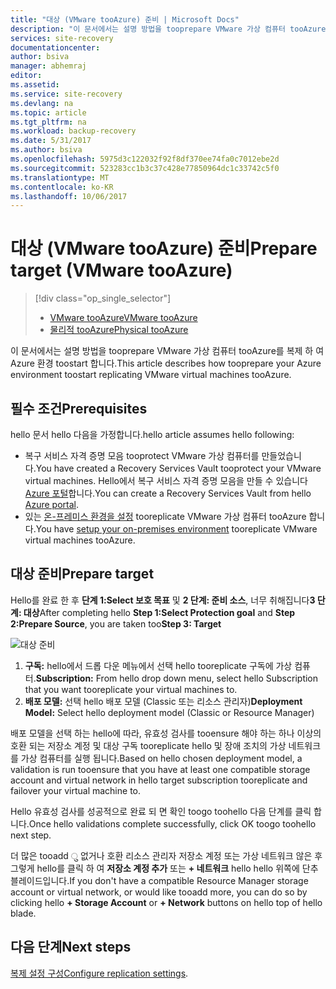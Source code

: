 ```yaml
---
title: "대상 (VMware tooAzure) 준비 | Microsoft Docs"
description: "이 문서에서는 설명 방법을 tooprepare VMware 가상 컴퓨터 tooAzure를 복제 하 여 Azure 환경 toostart 합니다."
services: site-recovery
documentationcenter: 
author: bsiva
manager: abhemraj
editor: 
ms.assetid: 
ms.service: site-recovery
ms.devlang: na
ms.topic: article
ms.tgt_pltfrm: na
ms.workload: backup-recovery
ms.date: 5/31/2017
ms.author: bsiva
ms.openlocfilehash: 5975d3c122032f92f8df370ee74fa0c7012ebe2d
ms.sourcegitcommit: 523283cc1b3c37c428e77850964dc1c33742c5f0
ms.translationtype: MT
ms.contentlocale: ko-KR
ms.lasthandoff: 10/06/2017
---
```

# <a name="prepare-target-vmware-tooazure"></a><span data-ttu-id="549eb-103">대상 (VMware tooAzure) 준비</span><span class="sxs-lookup"><span data-stu-id="549eb-103">Prepare target (VMware tooAzure)</span></span>
> [!div class="op_single_selector"]
> * [<span data-ttu-id="549eb-104">VMware tooAzure</span><span class="sxs-lookup"><span data-stu-id="549eb-104">VMware tooAzure</span></span>](./site-recovery-prepare-target-vmware-to-azure.md)
> * [<span data-ttu-id="549eb-105">물리적 tooAzure</span><span class="sxs-lookup"><span data-stu-id="549eb-105">Physical tooAzure</span></span>](./site-recovery-prepare-target-physical-to-azure.md)

<span data-ttu-id="549eb-106">이 문서에서는 설명 방법을 tooprepare VMware 가상 컴퓨터 tooAzure를 복제 하 여 Azure 환경 toostart 합니다.</span><span class="sxs-lookup"><span data-stu-id="549eb-106">This article describes how tooprepare your Azure environment toostart replicating VMware virtual machines tooAzure.</span></span>

## <a name="prerequisites"></a><span data-ttu-id="549eb-107">필수 조건</span><span class="sxs-lookup"><span data-stu-id="549eb-107">Prerequisites</span></span>

<span data-ttu-id="549eb-108">hello 문서 hello 다음을 가정합니다.</span><span class="sxs-lookup"><span data-stu-id="549eb-108">hello article assumes hello following:</span></span>
- <span data-ttu-id="549eb-109">복구 서비스 자격 증명 모음 tooprotect VMware 가상 컴퓨터를 만들었습니다.</span><span class="sxs-lookup"><span data-stu-id="549eb-109">You have created a Recovery Services Vault tooprotect your VMware virtual machines.</span></span> <span data-ttu-id="549eb-110">Hello에서 복구 서비스 자격 증명 모음을 만들 수 있습니다 [Azure 포털](http://portal.azure.com "Azure 포털")합니다.</span><span class="sxs-lookup"><span data-stu-id="549eb-110">You can create a Recovery Services Vault from hello [Azure portal](http://portal.azure.com "Azure portal").</span></span>
- <span data-ttu-id="549eb-111">있는 [온-프레미스 환경을 설정](./site-recovery-set-up-vmware-to-azure.md) tooreplicate VMware 가상 컴퓨터 tooAzure 합니다.</span><span class="sxs-lookup"><span data-stu-id="549eb-111">You have [setup your on-premises environment](./site-recovery-set-up-vmware-to-azure.md) tooreplicate VMware virtual machines tooAzure.</span></span>

## <a name="prepare-target"></a><span data-ttu-id="549eb-112">대상 준비</span><span class="sxs-lookup"><span data-stu-id="549eb-112">Prepare target</span></span>

<span data-ttu-id="549eb-113">Hello를 완료 한 후 **단계 1:Select 보호 목표** 및 **2 단계: 준비 소스**, 너무 취해집니다**3 단계: 대상**</span><span class="sxs-lookup"><span data-stu-id="549eb-113">After completing hello **Step 1:Select Protection goal** and **Step 2:Prepare Source**, you are taken too**Step 3: Target**</span></span>

![대상 준비](./media/site-recovery-prepare-target-vmware-to-azure/prepare-target-vmware-to-azure.png)

1. <span data-ttu-id="549eb-115">**구독:** hello에서 드롭 다운 메뉴에서 선택 hello tooreplicate 구독에 가상 컴퓨터.</span><span class="sxs-lookup"><span data-stu-id="549eb-115">**Subscription:** From hello drop down menu, select hello Subscription that you want tooreplicate your virtual machines to.</span></span>
2. <span data-ttu-id="549eb-116">**배포 모델:** 선택 hello 배포 모델 (Classic 또는 리소스 관리자)</span><span class="sxs-lookup"><span data-stu-id="549eb-116">**Deployment Model:** Select hello deployment model (Classic or Resource Manager)</span></span>

<span data-ttu-id="549eb-117">배포 모델을 선택 하는 hello에 따라, 유효성 검사를 tooensure 해야 하는 하나 이상의 호환 되는 저장소 계정 및 대상 구독 tooreplicate hello 및 장애 조치의 가상 네트워크를 가상 컴퓨터를 실행 됩니다.</span><span class="sxs-lookup"><span data-stu-id="549eb-117">Based on hello chosen deployment model, a validation is run tooensure that you have at least one compatible storage account and virtual network in hello target subscription tooreplicate and failover your virtual machine to.</span></span>

<span data-ttu-id="549eb-118">Hello 유효성 검사를 성공적으로 완료 되 면 확인 toogo toohello 다음 단계를 클릭 합니다.</span><span class="sxs-lookup"><span data-stu-id="549eb-118">Once hello validations complete successfully, click OK toogo toohello next step.</span></span>

<span data-ttu-id="549eb-119">더 많은 tooadd ु 없거나 호환 리소스 관리자 저장소 계정 또는 가상 네트워크 않은 후 그렇게 hello를 클릭 하 여 **저장소 계정 추가** 또는 **+ 네트워크** hello hello 위쪽에 단추 블레이드입니다.</span><span class="sxs-lookup"><span data-stu-id="549eb-119">If you don't have a compatible Resource Manager storage account or virtual network, or would like tooadd more, you can do so by clicking hello **+ Storage Account** or **+ Network** buttons on hello top of hello blade.</span></span>

## <a name="next-steps"></a><span data-ttu-id="549eb-120">다음 단계</span><span class="sxs-lookup"><span data-stu-id="549eb-120">Next steps</span></span>
<span data-ttu-id="549eb-121">[복제 설정 구성](./site-recovery-setup-replication-settings-vmware.md)</span><span class="sxs-lookup"><span data-stu-id="549eb-121">[Configure replication settings](./site-recovery-setup-replication-settings-vmware.md).</span></span>
